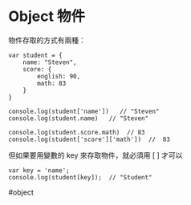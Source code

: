 # Object 物件
物件存取的方式有兩種：
```
var student = {
	name: "Steven",
	score: {
		english: 90,
		math: 83
	}
}

console.log(student['name'])   // "Steven"
console.log(student.name)   // "Steven"

console.log(student.score.math)  // 83
console.log(student['score']['math'])  //  83
```

但如果要用變數的 key 來存取物件，就必須用 \[ \] 才可以
```
var key = 'name';
console.log(student[key]);  // "Student"
```

#object